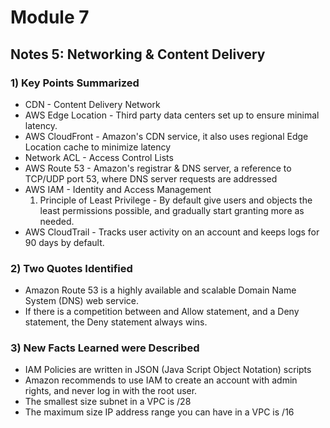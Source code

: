 # Module 7
## Notes 5: Networking & Content Delivery

### 1) Key Points Summarized
- CDN - Content Delivery Network
- AWS Edge Location - Third party data centers set up to ensure minimal latency.
- AWS CloudFront - Amazon's CDN service, it also uses regional Edge Location cache to minimize latency
- Network ACL - Access Control Lists
- AWS Route 53 - Amazon's registrar & DNS server, a reference to TCP/UDP port 53, where DNS server requests are addressed
- AWS IAM - Identity and Access Management
  1. Principle of Least Privilege - By default give users and objects the least permissions possible, and gradually start granting more as needed.
- AWS CloudTrail - Tracks user activity on an account and keeps logs for 90 days by default.

### 2) Two Quotes Identified
- Amazon Route 53 is a highly available and scalable Domain Name System (DNS) web service. 
- If there is a competition between and Allow statement, and a Deny statement, the Deny statement always wins.
  

### 3) New Facts Learned were Described
- IAM Policies are written in JSON (Java Script Object Notation) scripts
- Amazon recommends to use IAM to create an account with admin rights, and never log in with the root user.
- The smallest size subnet in a VPC is /28
- The maximum size IP address range you can have in a VPC is /16
